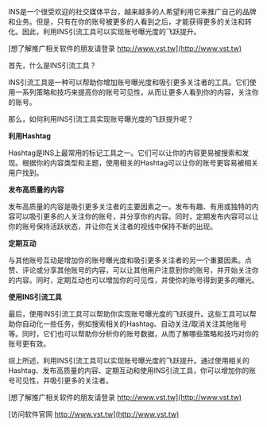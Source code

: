 INS是一个很受欢迎的社交媒体平台，越来越多的人希望利用它来推广自己的品牌和业务。但是，只有在你的账号被更多的人看到之后，才能获得更多的关注和转化。因此，利用INS引流工具可以实现账号曝光度的飞跃提升。

[想了解推广相关软件的朋友请登录 http://www.vst.tw](http://www.vst.tw)

首先，什么是INS引流工具？

INS引流工具是一种可以帮助你增加账号曝光度和吸引更多关注者的工具。它们使用一系列策略和技巧来提高你的账号可见性，从而让更多人看到你的内容，关注你的账号。

那么，如何利用INS引流工具实现账号曝光度的飞跃提升呢？

**利用Hashtag**

Hashtag是INS上最常用的标记工具之一。它们可以让你的内容更易被搜索和发现。根据你的内容类型和主题，使用相关的Hashtag可以让你的账号更容易被相关用户找到。

**发布高质量的内容**

发布高质量的内容是吸引更多关注者的主要因素之一。发布有趣、有用或独特的内容可以吸引更多的人关注你的账号，并分享你的内容。同时，定期发布内容可以让你的账号保持活跃状态，并让你在关注者的视线中保持不断的出现。

**定期互动**

与其他账号互动是增加你的账号曝光度和吸引更多关注者的另一个重要因素。点赞、评论或分享其他账号的内容，可以让其他用户注意到你的账号，并开始关注你的内容。同时，定期互动也可以增加你的可见性，并使你的账号得到更多的曝光。

**使用INS引流工具**

最后，使用INS引流工具可以帮助你实现账号曝光度的飞跃提升。这些工具可以帮助你自动化一些任务，例如搜索相关的Hashtag、自动关注/取消关注其他账号等。同时，它们也可以帮助你分析你的账号数据，从而了解哪些策略和技巧对你的账号更有效。

综上所述，利用INS引流工具可以实现账号曝光度的飞跃提升。通过使用相关的Hashtag、发布高质量的内容、定期互动和使用INS引流工具，你可以增加你的账号可见性，并吸引更多的关注者。

[想了解推广相关软件的朋友请登录 http://www.vst.tw](http://www.vst.tw)


[访问软件官网 http://www.vst.tw](http://www.vst.tw)
